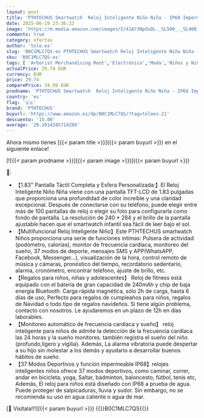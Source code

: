 ```yaml
---
layout: post
title: 'PTHTECHUS Smartwatch  Reloj Inteligente Niño Niña - IP68 Impermeable Smartwatch Fitness 1 83" Pantalla Táctil Reloj Deportivo  con 37 Modos Deporte  Sueño  Podómetro  Reloj Deportivo para iOS Android'
date: 2025-06-19 23:36:22
image: 'https://m.media-amazon.com/images/I/41A73NpOuDL._SL500_._SL400_.jpg'
comments: true
category: ofertas
author: 'tole.es'
slug: 'B0C1MLC7QS-es PTHTECHUS Smartwatch Reloj Inteligente Niño Niña - IP68...'
sku: 'B0C1MLC7QS-es'
tags: [ 'Arborist Merchandising Root','Electrónica','Moda','Niños y Niñas','Self Service','Smartwatches','Special Features Stores','Tecnología para vestir','android','c8538d25-3af9-48d3-aeff-5f3ce5572a36_0','c8538d25-3af9-48d3-aeff-5f3ce5572a36_2601','c8538d25-3af9-48d3-aeff-5f3ce5572a36_32602','pthtechus','🇪🇸', ]
actualPrice: 29.74 EUR
currency: EUR
price: 29.74
comparePrice: 34.99 EUR
prodname: 'PTHTECHUS Smartwatch  Reloj Inteligente Niño Niña - IP68 Impermeable Smartwatch Fitness 1 83" Pantalla Táctil Reloj Deportivo  con 37 Modos Deporte  Sueño  Podómetro  Reloj Deportivo para iOS Android'
country: 'es'
flag: '🇪🇸'
brand: 'PTHTECHUS'
buyurl: 'https://www.amazon.es/dp/B0C1MLC7QS/?tag=tolees-21'
descuento: '15.00'
average: '29.1014285714286'
---
```


Ahora mismo tienes [{{< param title >}}]({{< param buyurl >}}) en el siguiente enlace!

[![{{< param prodname >}}]({{< param image >}})]({{< param buyurl >}})

🔎:

- 【1.83" Pantalla Táctil Completa y Esfera Personalizada:】El Reloj Inteligente Niño Niña viene con una pantalla TFT-LCD de 1.83 pulgadas que proporciona una profundidad de color increíble y una claridad excepcional. Después de conectarse con su teléfono, puede elegir entre más de 100 pantallas de reloj o elegir su foto para configurarla como fondo de pantalla. La resolución de 240 * 284 y el brillo de la pantalla ajustable hacen que el smartwatch infantil sea fácil de leer bajo el sol.
- 【Multifuncional Reloj Inteligente Niño】Este PTHTECHUS smartwatch Niños proporciona una serie de funciones íntimas: Pulsera de actividad (podómetro, calorías), monitor de frecuencia cardíaca, monitoreo del sueño, 37 modos de deporte, mensajes SMS y APP(WhatsAPP, Facebook, Messenger...), visualización de la hora, control remoto de música y cámaras, pronóstico del tiempo, recordatorio sedentario, alarma, cronómetro, encontrar teléfono, ajuste de brillo, etc.
- 【Regalos para niños, niñas y adolescentes】 Reloj de fitness está equipado con el batería de gran capacidad de 240mAh y chip de baja energía Bluetooth. Carga rápida magnética, sólo 2h de carga, hasta 6 días de uso, Perfecto para regalos de cumpleaños para niños, regalos de Navidad o todo tipo de regalos navideños. Si tiene algún problema, contacto con nosotros. Le ayudaremos en un plazo de 12h en días laborables.
- 【Monitoreo automático de frecuencia cardíaca y sueño】 reloj inteligente para niños de admite la detección de la frecuencia cardíaca las 24 horas y la sueño monitores. también registra el sueño del niño (profundo,ligero y vigilia). Además, La alarma vibratoria puede despertar a su hijo sin molestar a los demás y ayudarlo a desarrollar buenos hábitos de sueño.
- 【37 Modos Deportivos y función impermeable IP68】relojes inteligentes niños ofrece 37 modos deportivos, como caminar, correr, andar en bicicleta, yoga, Saltar, bádminton, baloncesto, fútbol, tenis etc, Además, El reloj para niños está diseñado con IP68 a prueba de agua. Puede proteger de salpicaduras, lluvia y sudor. Sin embargo, no se recomienda su uso en agua caliente o agua de mar.

[🛒 Visítala!!!]({{< param buyurl >}})
{{<world>}}B0C1MLC7QS{{</world>}}

